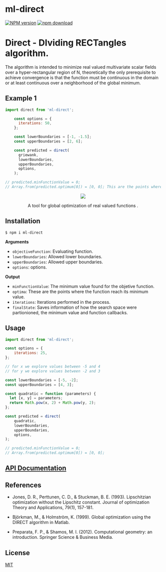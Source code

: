 # ml-direct

[![NPM version][npm-image]][npm-url]
[![npm download][download-image]][download-url]

# Direct - DIviding RECTangles algorithm. 

The algorithm is intended to minimize real valued multivariate scalar fields over a hyper-rectangular region of N, theoretically the only prerequisite to achieve convergence is that the function must be continuous in the domain or at least continuous over a neighborhood of the global minimum. 

## Example 1

```js
import direct from 'ml-direct';

    const options = {
      iterations: 50,
    };

    const lowerBoundaries = [-1, -1.5];
    const upperBoundaries = [2, 6];

    const predicted = direct(
      griewank,
      lowerBoundaries,
      upperBoundaries,
      options,
    );

// predicted.minFunctionValue = 0; 
// Array.from(predicted.optimum[0]) = [0, 0]; This are the points where the funcion has minimum value
```

<p align="center">
  <img src="image/griewandContourplotDirect.png">
</p>

<p align="center">
  A tool for global optimization of real valued functions .
</p>

## Installation

`$ npm i ml-direct`

**Arguments**

* `objectiveFunction`: Evaluating function.
* `lowerBoundaries`: Allowed lower boundaries.
* `upperBoundaries`: Allowed upper boundaries.
* `options`: options.

**Output**

* `minFunctionValue`: The minimum value found for the objetive function.
* `optima`: These are the points where the function reach its minimum value.
* `iterations`: Iterations performed in the process.
* `finalState`: Saves information of how the search space were partionioned, the minimum value and function callbacks.


## Usage

```js
import direct from 'ml-direct';

const options = {
    iterations: 25,
};

// for x we explore values between -5 and 4
// for y we explore values between -2 and 3

const lowerBoundaries = [-5, -2]; 
const upperBoundaries = [4, 3];

const quadratic = function (parameters) {
  let [x, y] = parameters;
  return Math.pow(x, 2) + Math.pow(y, 2);
};

const predicted = direct(
    quadratic,
    lowerBoundaries,
    upperBoundaries,
    options,
);

// predicted.minFunctionValue = 0;
// Array.from(predicted.optimum[0]) = [0, 0];

```

## [API Documentation](https://cheminfo.github.io/ml-direct/)

## References

* Jones, D. R., Perttunen, C. D., & Stuckman, B. E. (1993). Lipschitzian optimization without the Lipschitz constant. Journal of optimization Theory and Applications, 79(1), 157-181.
 
* Björkman, M., & Holmström, K. (1999). Global optimization using the DIRECT algorithm in Matlab.
 
* Preparata, F. P., & Shamos, M. I. (2012). Computational geometry: an introduction. Springer Science & Business Media.


## License

[MIT](./LICENSE)

[npm-image]: https://img.shields.io/npm/v/ml-direct.svg
[npm-url]: https://www.npmjs.com/package/ml-direct
[ci-image]: https://github.com/cheminfo/ml-direct/workflows/Node.js%20CI/badge.svg?branch=master
[ci-url]: https://github.com/cheminfo/ml-direct/actions?query=workflow%3A%22Node.js+CI%22
[download-image]: https://img.shields.io/npm/dm/ml-direct.svg
[download-url]: https://www.npmjs.com/package/ml-direct
